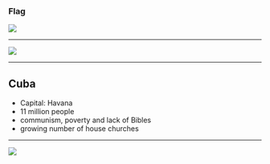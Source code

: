 ### Flag

![](https://upload.wikimedia.org/wikipedia/commons/b/bd/Flag_of_Cuba.svg)

---

![](https://upload.wikimedia.org/wikipedia/commons/1/16/CUB_orthographic.svg)

---

## Cuba

-   Capital: Havana
-   11 million people
-   communism, poverty and lack of Bibles
-   growing number of house churches

---

![](https://player.vimeo.com/video/48386184)
